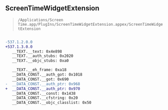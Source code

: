 ## ScreenTimeWidgetExtension

> `/Applications/Screen Time.app/PlugIns/ScreenTimeWidgetExtension.appex/ScreenTimeWidgetExtension`

```diff

-537.1.2.0.0
+537.1.3.0.0
   __TEXT.__text: 0x4e898
   __TEXT.__auth_stubs: 0x2020
   __TEXT.__objc_stubs: 0xa0

   __TEXT.__eh_frame: 0xa18
   __DATA_CONST.__auth_got: 0x1018
   __DATA_CONST.__got: 0x690
-  __DATA_CONST.__auth_ptr: 0x968
+  __DATA_CONST.__auth_ptr: 0x970
   __DATA_CONST.__const: 0x1438
   __DATA_CONST.__cfstring: 0x20
   __DATA_CONST.__objc_classlist: 0x50

```
